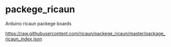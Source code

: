 # packege_ricaun
Arduino ricaun packege boards

https://raw.githubusercontent.com/ricaun/packege_ricaun/master/package_ricaun_index.json

